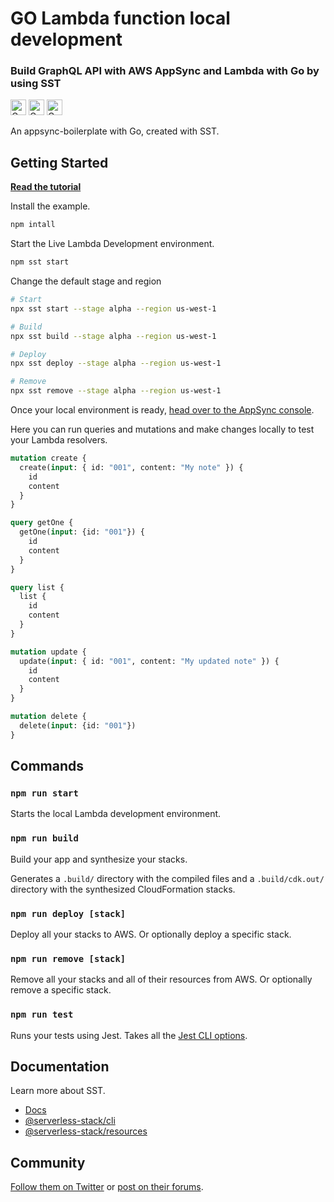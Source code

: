 # GO Lambda function local development
### Build GraphQL API with AWS AppSync and Lambda with Go by using SST

<img src="https://d33wubrfki0l68.cloudfront.net/cc1e61abe8db8f1be699c2cf5adde992db3ab776/00968/img/logo.svg" alt="Go" height="25" />
<img src="https://upload.wikimedia.org/wikipedia/commons/thumb/0/05/Go_Logo_Blue.svg/1200px-Go_Logo_Blue.svg.png" alt="Go" height="25" />
<img src="https://miro.medium.com/max/1400/1*q_DYf7YPkJ7G-m9gC06h5w.jpeg" alt="Go" height="25" />

An appsync-boilerplate with Go, created with SST.

## Getting Started

[**Read the tutorial**](https://sst.dev/examples/how-to-create-a-serverless-graphql-api-with-aws-appsync.html)

Install the example.

```bash
npm intall
```

Start the Live Lambda Development environment.

```bash
npm sst start
```

Change the default stage and region

```bash
# Start
npx sst start --stage alpha --region us-west-1

# Build
npx sst build --stage alpha --region us-west-1

# Deploy
npx sst deploy --stage alpha --region us-west-1

# Remove
npx sst remove --stage alpha --region us-west-1
```

Once your local environment is ready, [head over to the AppSync console](https://console.aws.amazon.com/appsync).

Here you can run queries and mutations and make changes locally to test your Lambda resolvers.

```graphql
mutation create {
  create(input: { id: "001", content: "My note" }) {
    id
    content
  }
}

query getOne {
  getOne(input: {id: "001"}) {
    id
    content
  }
}

query list {
  list {
    id
    content
  }
}

mutation update {
  update(input: { id: "001", content: "My updated note" }) {
    id
    content
  }
}

mutation delete {
  delete(input: {id: "001"})
}
```

## Commands

### `npm run start`

Starts the local Lambda development environment.

### `npm run build`

Build your app and synthesize your stacks.

Generates a `.build/` directory with the compiled files and a `.build/cdk.out/` directory with the synthesized CloudFormation stacks.

### `npm run deploy [stack]`

Deploy all your stacks to AWS. Or optionally deploy a specific stack.

### `npm run remove [stack]`

Remove all your stacks and all of their resources from AWS. Or optionally remove a specific stack.

### `npm run test`

Runs your tests using Jest. Takes all the [Jest CLI options](https://jestjs.io/docs/en/cli).

## Documentation

Learn more about SST.

- [Docs](https://docs.sst.dev)
- [@serverless-stack/cli](https://docs.sst.dev/packages/cli)
- [@serverless-stack/resources](https://docs.sst.dev/packages/resources)

## Community

[Follow them on Twitter](https://twitter.com/sst_dev) or [post on their forums](https://discourse.sst.dev).
